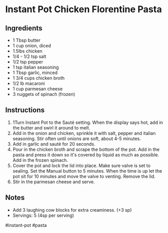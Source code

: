 # Instant Pot Chicken Florentine Pasta

## Ingredients

- 1 Tbsp butter
- 1 cup onion, diced
- 1.5lbs chicken
- 1/4 - 1/2 tsp salt
- 1/2 tsp pepper
- 1 tsp italian seasoning
- 1 Tbsp garlic, minced
- 1 3/4 cups chicken broth
- 1/2 lb macaroni
- 1 cup parmesan cheese
- 3 nuggets of spinach (frozen)

## Instructions

1. 1Turn Instant Pot to the Sauté setting. When the display says hot, add in the butter and swirl it around to melt.
2. Add in the onion and chicken, sprinkle it with salt, pepper and italian seasoning. Stir often until onions are soft, about 4-5 minutes.
3. Add in garlic and sauté for 20 seconds.
4. Pour in the chicken broth and scrape the bottom of the pot. Add in the pasta and press it down so it's covered by liquid as much as possible. Add in the frozen spinach.
5. Cover the pot and lock the lid into place. Make sure valve is set to sealing. Set the Manual button to 5 minutes. When the time is up let the pot sit for 10 minutes and move the valve to venting. Remove the lid.
6. Stir in the parmesan cheese and serve.

## Notes
- Add 3 laughing cow blocks for extra creaminess. (+3 sp)
- Servings: 5 (4sp per serving)

#instant-pot 
#pasta